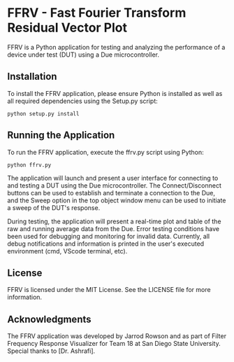 # FFRV - Fast Fourier Transform Residual Vector Plot

FFRV is a Python application for testing and analyzing the performance of a device under test (DUT) using a Due microcontroller. 

## Installation

To install the FFRV application, please ensure Python is installed as well as all required dependencies using the Setup.py script:


```python setup.py install```

## Running the Application

To run the FFRV application, execute the ffrv.py script using Python:


```python ffrv.py```

The application will launch and present a user interface for connecting to and testing a DUT using the Due microcontroller. The Connect/Disconnect buttons can be used to establish and terminate a connection to the Due, and the Sweep option in the top object window menu can be used to initiate a sweep of the DUT's response.

During testing, the application will present a real-time plot and table of the raw and running average data from the Due. Error testing conditions have been used for debugging and monitoring for invalid data. Currently, all debug notifications and information is printed in the user's executed environment (cmd, VScode terminal, etc).

## License

FFRV is licensed under the MIT License. See the LICENSE file for more information.

## Acknowledgments

The FFRV application was developed by Jarrod Rowson and as part of Filter Frequency Response Visualizer for Team 18 at San Diego State University. Special thanks to [Dr. Ashrafi].
